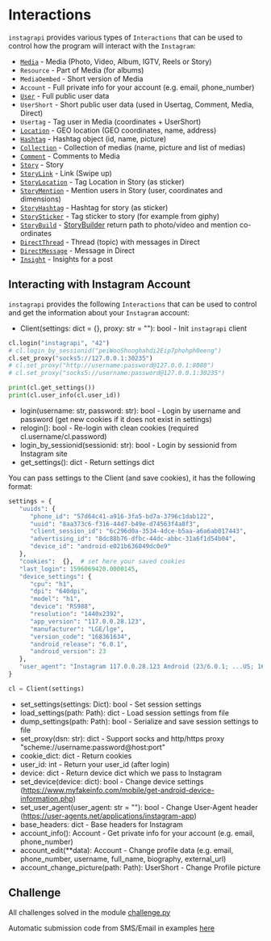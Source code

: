 # Interactions

`instagrapi` provides various types of `Interactions` that can be used to control how the program will interact with the `Instagram`:

* [`Media`](media.md) - Media (Photo, Video, Album, IGTV, Reels or Story)
* `Resource` - Part of Media (for albums)
* `MediaOembed` - Short version of Media
* `Account` - Full private info for your account (e.g. email, phone_number)
* [`User`](user.md) - Full public user data
* `UserShort` - Short public user data (used in Usertag, Comment, Media, Direct)
* `Usertag` - Tag user in Media (coordinates + UserShort)
* [`Location`](location.md) - GEO location (GEO coordinates, name, address)
* [`Hashtag`](hashtag.md) - Hashtag object (id, name, picture)
* [`Collection`](collection.md) - Collection of medias (name, picture and list of medias)
* [`Comment`](comment.md) - Comments to Media
* [`Story`](story.md) - Story
* [`StoryLink`](story.md) - Link (Swipe up)
* [`StoryLocation`](story.md) - Tag Location in Story (as sticker)
* [`StoryMention`](story.md) - Mention users in Story (user, coordinates and dimensions)
* [`StoryHashtag`](story.md) - Hashtag for story (as sticker)
* [`StorySticker`](story.md) - Tag sticker to story (for example from giphy)
* [`StoryBuild`](story.md) - [StoryBuilder](/instagrapi/story.py) return path to photo/video and mention co-ordinates
* [`DirectThread`](direct.md) - Thread (topic) with messages in Direct
* [`DirectMessage`](direct.md) - Message in Direct
* [`Insight`](insight.md) - Insights for a post

## Interacting with Instagram Account

`instagrapi` provides the following `Interactions` that can be used to control and get the information about your `Instagram` account:

* Client(settings: dict = {}, proxy: str = ""): bool - Init `instagrapi` client
  
``` python
cl.login("instagrapi", "42")
# cl.login_by_sessionid("peiWooShooghahdi2Eip7phohph0eeng")
cl.set_proxy("socks5://127.0.0.1:30235")
# cl.set_proxy("http://username:password@127.0.0.1:8080")
# cl.set_proxy("socks5://username:password@127.0.0.1:30235")

print(cl.get_settings())
print(cl.user_info(cl.user_id))
```

* login(username: str, password: str): bool - Login by username and password (get new cookies if it does not exist in settings)
* relogin(): bool - Re-login with clean cookies (required cl.username/cl.password)
* login_by_sessionid(sessionid: str): bool - Login by sessionid from Instagram site
* get_settings(): dict - Return settings dict

You can pass settings to the Client (and save cookies), it has the following format:

```python
settings = {
   "uuids": {
      "phone_id": "57d64c41-a916-3fa5-bd7a-3796c1dab122",
      "uuid": "8aa373c6-f316-44d7-b49e-d74563f4a8f3",
      "client_session_id": "6c296d0a-3534-4dce-b5aa-a6a6ab017443",
      "advertising_id": "8dc88b76-dfbc-44dc-abbc-31a6f1d54b04",
      "device_id": "android-e021b636049dc0e9"
   },
   "cookies":  {},  # set here your saved cookies
   "last_login": 1596069420.0000145,
   "device_settings": {
      "cpu": "h1",
      "dpi": "640dpi",
      "model": "h1",
      "device": "RS988",
      "resolution": "1440x2392",
      "app_version": "117.0.0.28.123",
      "manufacturer": "LGE/lge",
      "version_code": "168361634",
      "android_release": "6.0.1",
      "android_version": 23
   },
   "user_agent": "Instagram 117.0.0.28.123 Android (23/6.0.1; ...US; 168361634)"
}

cl = Client(settings)
```

* set_settings(settings: Dict): bool - Set session settings
* load_settings(path: Path): dict - Load session settings from file
* dump_settings(path: Path): bool - Serialize and save session settings to file
* set_proxy(dsn: str): dict - Support socks and http/https proxy "scheme://username:password@host:port"
* cookie_dict: dict - Return cookies
* user_id: int - Return your user_id (after login)
* device: dict - Return device dict which we pass to Instagram
* set_device(device: dict): bool - Change device settings (https://www.myfakeinfo.com/mobile/get-android-device-information.php)
* set_user_agent(user_agent: str = ""): bool - Change User-Agent header (https://user-agents.net/applications/instagram-app)
* base_headers: dict - Base headers for Instagram
* account_info(): Account - Get private info for your account (e.g. email, phone_number)
* account_edit(\*\*data): Account - Change profile data (e.g. email, phone_number, username, full_name, biography, external_url)
* account_change_picture(path: Path): UserShort - Change Profile picture

## Challenge

All challenges solved in the module [challenge.py](../../instagrapi/mixins/challenge.py)

Automatic submission code from SMS/Email in examples [here](../../examples/challenge_resolvers.py)